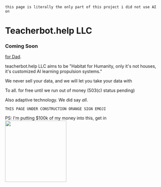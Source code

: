 ```this page is literally the only part of this project i did not use AI on```
# Teacherbot.help LLC
### Coming Soon

<a href="alreadydoingit.html">for Dad</a>.

teacherbot.help LLC aims to be "Habitat for Humanity, only it's not houses, it's customized AI learning propulsion systems."

We never sell your data, and we will let you take your data with

To all. for free until we run out of money (503(c) status pending)

Also adaptive technology. We did say *all*.

```THIS PAGE UNDER CONSTRUCTION ORANGE SIGN EMOJI```

PS: I'm putting $100k of my money into this, get in
<img src="esther_den.jpg" width="200">